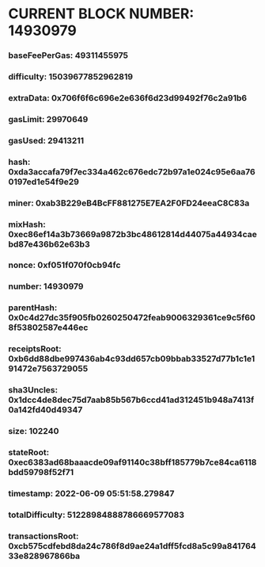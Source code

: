 # CURRENT BLOCK NUMBER: 14930979

### baseFeePerGas: 49311455975
### difficulty: 15039677852962819
### extraData: 0x706f6f6c696e2e636f6d23d99492f76c2a91b6
### gasLimit: 29970649
### gasUsed: 29413211
### hash: 0xda3accafa79f7ec334a462c676edc72b97a1e024c95e6aa760197ed1e54f9e29
### miner: 0xab3B229eB4BcFF881275E7EA2F0FD24eeaC8C83a
### mixHash: 0xec86ef14a3b73669a9872b3bc48612814d44075a44934caebd87e436b62e63b3
### nonce: 0xf051f070f0cb94fc
### number: 14930979
### parentHash: 0x0c4d27dc35f905fb0260250472feab9006329361ce9c5f608f53802587e446ec
### receiptsRoot: 0xb6dd88dbe997436ab4c93dd657cb09bbab33527d77b1c1e191472e7563729055
### sha3Uncles: 0x1dcc4de8dec75d7aab85b567b6ccd41ad312451b948a7413f0a142fd40d49347
### size: 102240
### stateRoot: 0xec6383ad68baaacde09af91140c38bff185779b7ce84ca6118bdd59798f52f71
### timestamp: 2022-06-09 05:51:58.279847
### totalDifficulty: 51228984888786669577083
### transactionsRoot: 0xcb575cdfebd8da24c786f8d9ae24a1dff5fcd8a5c99a84176433e828967866ba
